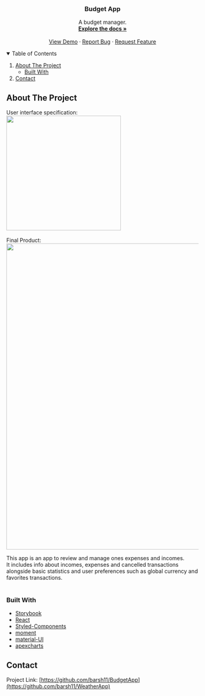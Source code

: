 <!-- PROJECT LOGO -->
<br />
<p align="center">

  <h3 align="center">Budget App</h3>

  <p align="center">
    A budget manager.
    <br />
    <a href="https://github.com/barsh11/BudgetApp"><strong>Explore the docs »</strong></a>
    <br />
    <br />
    <a href="https://barsh11.github.io/BudgetApp/">View Demo</a>
    ·
    <a href="https://github.com/barsh11/BudgetApp/issues">Report Bug</a>
    ·
    <a href="https://github.com/barsh11/BudgetApp/issues">Request Feature</a>
  </p>
</p>



<!-- TABLE OF CONTENTS -->
<details open="open">
  <summary>Table of Contents</summary>
  <ol>
    <li>
      <a href="#about-the-project">About The Project</a>
      <ul>
        <li><a href="#built-with">Built With</a></li>
      </ul>
    </li>
    <li><a href="#contact">Contact</a></li>
  </ol>
</details>



<!-- ABOUT THE PROJECT -->
## About The Project

User interface specification:<br />
<img src="https://github.com/barsh11/BudgetApp/blob/master/budgetapppics/UI.png?raw=true" width="300px" />
<br /><br />
Final Product:<br />
<img src="https://github.com/barsh11/BudgetApp/blob/master/weatherapppics/budgetapp.png?raw=true" width="800px" />

This app is an app to review and manage ones expenses and incomes.<br/> It includes info about incomes, expenses and cancelled transactions alongside basic statistics and user preferences such as global currency and favorites transactions.
<br/>
<br/>

### Built With

* [Storybook](https://storybook.js.org/)
* [React](https://reactjs.org/)
* [Styled-Components](https://styled-components.com/)
* [moment](https://momentjs.com/)
* [material-UI](https://material-ui.com/)
* [apexcharts](https://apexcharts.com/)

<!-- CONTACT -->
## Contact

Project Link: [https://github.com/barsh11/BudgetApp](https://github.com/barsh11/WeatherApp)


<!-- MARKDOWN LINKS & IMAGES -->
<!-- https://www.markdownguide.org/basic-syntax/#reference-style-links -->
[contributors-shield]: https://img.shields.io/github/contributors/othneildrew/Best-README-Template.svg?style=for-the-badge
[contributors-url]: https://github.com/othneildrew/Best-README-Template/graphs/contributors
[forks-shield]: https://img.shields.io/github/forks/othneildrew/Best-README-Template.svg?style=for-the-badge
[forks-url]: https://github.com/othneildrew/Best-README-Template/network/members
[stars-shield]: https://img.shields.io/github/stars/othneildrew/Best-README-Template.svg?style=for-the-badge
[stars-url]: https://github.com/othneildrew/Best-README-Template/stargazers
[issues-shield]: https://img.shields.io/github/issues/othneildrew/Best-README-Template.svg?style=for-the-badge
[issues-url]: https://github.com/othneildrew/Best-README-Template/issues
[license-shield]: https://img.shields.io/github/license/othneildrew/Best-README-Template.svg?style=for-the-badge
[license-url]: https://github.com/othneildrew/Best-README-Template/blob/master/LICENSE.txt
[linkedin-shield]: https://img.shields.io/badge/-LinkedIn-black.svg?style=for-the-badge&logo=linkedin&colorB=555
[linkedin-url]: https://linkedin.com/in/othneildrew
[product-screenshot]: images/screenshot.png
